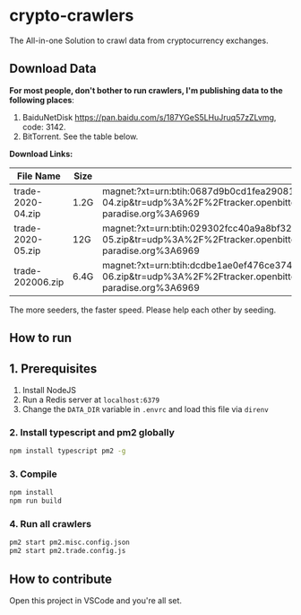 # crypto-crawlers

The All-in-one Solution to crawl data from cryptocurrency exchanges.

## Download Data

**For most people, don't bother to run crawlers, I'm publishing data to the following places**:

1. BaiduNetDisk <https://pan.baidu.com/s/187YGeS5LHuJruq57zZLvmg>, code: 3142.
2. BitTorrent. See the table below.

**Download Links:**

| File Name | Size | Magnet Link | Comment |
| --- | --- | --- | --- |
| trade-2020-04.zip | 1.2G | magnet:?xt=urn:btih:0687d9b0cd1fea2908131845c6adb83796cdeef7&dn=trade-2020-04.zip&tr=udp%3A%2F%2Ftracker.openbittorrent.com%3A80&tr=udp%3A%2F%2Fopen.demonii.com%3A1337&tr=udp%3A%2F%2Ftracker.coppersurfer.tk%3A6969&tr=udp%3A%2F%2Ftracker.leechers-paradise.org%3A6969 | April 2020 |
| trade-2020-05.zip | 12G | magnet:?xt=urn:btih:029302fcc40a9a8bf322933da22aacf85744d116&dn=trade-2020-05.zip&tr=udp%3A%2F%2Ftracker.openbittorrent.com%3A80&tr=udp%3A%2F%2Fopen.demonii.com%3A1337&tr=udp%3A%2F%2Ftracker.coppersurfer.tk%3A6969&tr=udp%3A%2F%2Ftracker.leechers-paradise.org%3A6969 | May 2020 |
| trade-202006.zip | 6.4G | magnet:?xt=urn:btih:dcdbe1ae0ef476ce374784c63b467b2b6c2a8dd9&dn=trade-2020-06.zip&tr=udp%3A%2F%2Ftracker.openbittorrent.com%3A80&tr=udp%3A%2F%2Fopen.demonii.com%3A1337&tr=udp%3A%2F%2Ftracker.coppersurfer.tk%3A6969&tr=udp%3A%2F%2Ftracker.leechers-paradise.org%3A6969 | June 2020 |

The more seeders, the faster speed. Please help each other by seeding.

## How to run

## 1. Prerequisites

1. Install NodeJS
1. Run a Redis server at `localhost:6379`
1. Change the `DATA_DIR` variable in `.envrc` and load this file via `direnv`

### 2. Install typescript and pm2 globally

```bash
npm install typescript pm2 -g
```

### 3. Compile

```bash
npm install
npm run build
```

### 4. Run all crawlers

```bash
pm2 start pm2.misc.config.json
pm2 start pm2.trade.config.js
```

## How to contribute

Open this project in VSCode and you're all set.
